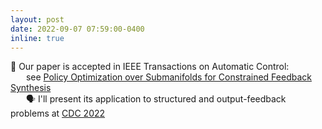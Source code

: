 ```yaml
---
layout: post
date: 2022-09-07 07:59:00-0400
inline: true
---
```



📝 Our paper is accepted in IEEE Transactions on Automatic Control:
<br>
&emsp;&ensp; see <a href='https://arxiv.org/abs/2201.11157'>Policy Optimization over Submanifolds for Constrained Feedback Synthesis</a>
<br>
&emsp;&ensp; 🗣  I'll present its application to structured and output-feedback problems at <a href='https://cdc2022.ieeecss.org'>CDC 2022</a>
 